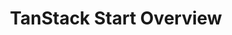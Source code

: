 ---
title: TanStack Start Overview
ref: docs/start/framework/react/overview.md
replace:
  {
    "TanStack Start is a full-stack React": "TanStack Start (**Experimental for Solid**) is a full-stack",
    "You're looking for a React-Server-Component-first framework. ": "",
    "(We'll support RSCs soon in our own awesome flavor!)": "",
    "React": "Solid",
  }
--- 